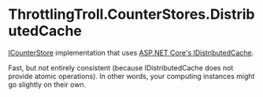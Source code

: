 # ThrottlingTroll.CounterStores.DistributedCache

[ICounterStore](https://github.com/scale-tone/ThrottlingTroll/blob/main/ThrottlingTroll.Core/CounterStores/ICounterStore.cs) 
implementation that uses [ASP.NET Core's IDistributedCache](https://learn.microsoft.com/en-us/aspnet/core/performance/caching/distributed?view=aspnetcore-7.0#idistributedcache-interface).

Fast, but not entirely consistent (because IDistributedCache does not provide atomic operations).
In other words, your computing instances might go slightly on their own.
